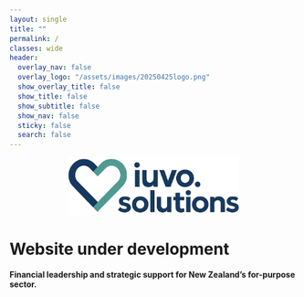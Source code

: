 ```yaml
---
layout: single
title: ""
permalink: /
classes: wide
header:
  overlay_nav: false
  overlay_logo: "/assets/images/20250425logo.png"
  show_overlay_title: false
  show_title: false
  show_subtitle: false
  show_nav: false
  sticky: false
  search: false
---
```


<p align="center">
  <img src="/assets/images/20250425logo.png" alt="Iuvo.Solutions Logo" width="300">
</p>

# Website under development

**Financial leadership and strategic support for New Zealand’s for-purpose sector.**

<p align="center">
  <a href="https://www.linkedin.com/in/chris-davidson-aa92a58/" target="_blank" style="margin-right: 20px;">
    <i class="fab fa-linkedin fa-2x"></i>
  </a>
  <a href="mailto:chris.davidson@iuvo.solutions" style="margin-left: 20px;">
    <i class="fas fa-envelope fa-2x"></i>
  </a>
</p>
